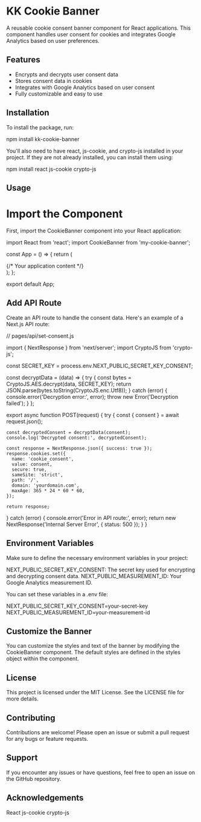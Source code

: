# KK Cookie Banner

A reusable cookie consent banner component for React applications. This component handles user consent for cookies and integrates Google Analytics based on user preferences.

## Features

- Encrypts and decrypts user consent data
- Stores consent data in cookies
- Integrates with Google Analytics based on user consent
- Fully customizable and easy to use

## Installation

To install the package, run:

npm install kk-cookie-banner

You'll also need to have react, js-cookie, and crypto-js installed in your project. If they are not already installed, you can install them using:

npm install react js-cookie crypto-js

## Usage

# Import the Component
First, import the CookieBanner component into your React application:

import React from 'react';
import CookieBanner from 'my-cookie-banner';

const App = () => {
  return (
    <div>
      <CookieBanner
        secretKey={process.env.NEXT_PUBLIC_SECRET_KEY_CONSENT}
        measurementId={process.env.NEXT_PUBLIC_MEASUREMENT_ID}
        apiEndpoint="/api/set-consent"
        domain="yourdomain.com"
      />
      {/* Your application content */}
    </div>
  );
};

export default App;

## Add API Route
Create an API route to handle the consent data. Here's an example of a Next.js API route:

// pages/api/set-consent.js

import { NextResponse } from 'next/server';
import CryptoJS from 'crypto-js';

const SECRET_KEY = process.env.NEXT_PUBLIC_SECRET_KEY_CONSENT;

const decryptData = (data) => {
  try {
    const bytes = CryptoJS.AES.decrypt(data, SECRET_KEY);
    return JSON.parse(bytes.toString(CryptoJS.enc.Utf8));
  } catch (error) {
    console.error('Decryption error:', error);
    throw new Error('Decryption failed');
  }
};

export async function POST(request) {
  try {
    const { consent } = await request.json();

    const decryptedConsent = decryptData(consent);
    console.log('Decrypted consent:', decryptedConsent);

    const response = NextResponse.json({ success: true });
    response.cookies.set({
      name: 'cookie_consent',
      value: consent,
      secure: true,
      sameSite: 'strict',
      path: '/',
      domain: 'yourdomain.com',
      maxAge: 365 * 24 * 60 * 60,
    });

    return response;
  } catch (error) {
    console.error('Error in API route:', error);
    return new NextResponse('Internal Server Error', { status: 500 });
  }
}

## Environment Variables

Make sure to define the necessary environment variables in your project:

NEXT_PUBLIC_SECRET_KEY_CONSENT: The secret key used for encrypting and decrypting consent data.
NEXT_PUBLIC_MEASUREMENT_ID: Your Google Analytics measurement ID.

You can set these variables in a .env file:

NEXT_PUBLIC_SECRET_KEY_CONSENT=your-secret-key
NEXT_PUBLIC_MEASUREMENT_ID=your-measurement-id

## Customize the Banner

You can customize the styles and text of the banner by modifying the CookieBanner component. The default styles are defined in the styles object within the component.

## License

This project is licensed under the MIT License. See the LICENSE file for more details.

## Contributing
Contributions are welcome! Please open an issue or submit a pull request for any bugs or feature requests.

## Support
If you encounter any issues or have questions, feel free to open an issue on the GitHub repository.

## Acknowledgements
React
js-cookie
crypto-js




